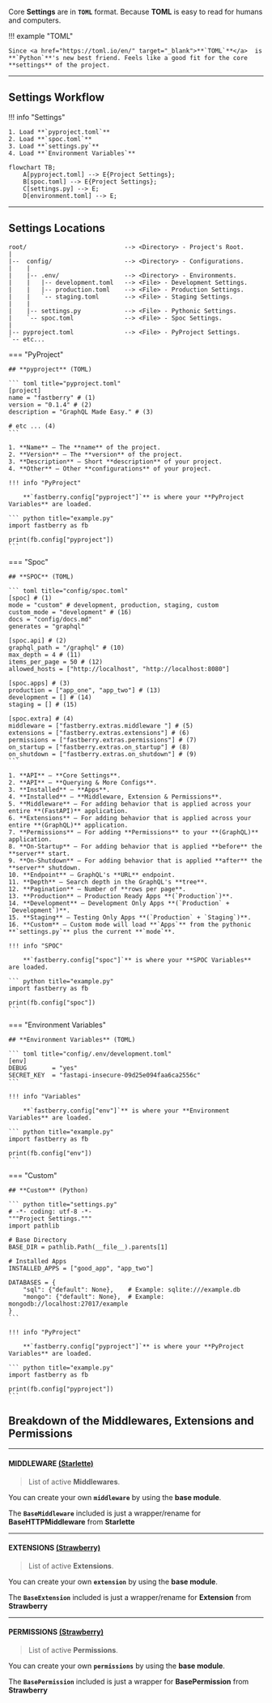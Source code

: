 Core **Settings** are in **`TOML`** format. Because **TOML** is easy to read for humans and computers.

!!! example "TOML"

    Since <a href="https://toml.io/en/" target="_blank">**`TOML`**</a>  is **`Python`**'s new best friend. Feels like a good fit for the core **settings** of the project.

---

## Settings **Workflow**

!!! info "Settings"

    1. Load **`pyproject.toml`**
    2. Load **`spoc.toml`**
    3. Load **`settings.py`**
    4. Load **`Environment Variables`**

```mermaid
flowchart TB;
    A[pyproject.toml] --> E{Project Settings};
    B[spoc.toml] --> E{Project Settings};
    C[settings.py] --> E;
    D[environment.toml] --> E;
```

---

## Settings **Locations**

```text
root/                           --> <Directory> - Project's Root.
|
|--  config/                    --> <Directory> - Configurations.
|    |
|    |-- .env/                  --> <Directory> - Environments.
|    |   |-- development.toml   --> <File> - Development Settings.
|    |   |-- production.toml    --> <File> - Production Settings.
|    |   `-- staging.toml       --> <File> - Staging Settings.
|    |
|    |-- settings.py            --> <File> - Pythonic Settings.
|    `-- spoc.toml              --> <File> - Spoc Settings.
|
|-- pyproject.toml              --> <File> - PyProject Settings.
`-- etc...
```

=== "PyProject"

    ## **pyproject** (TOML)

    ``` toml title="pyproject.toml"
    [project]
    name = "fastberry" # (1)
    version = "0.1.4" # (2)
    description = "GraphQL Made Easy." # (3)

    # etc ... (4)
    ```

    1. **Name** — The **name** of the project.
    2. **Version** — The **version** of the project.
    3. **Description** — Short **description** of your project.
    4. **Other** — Other **configurations** of your project.

    !!! info "PyProject"

        **`fastberry.config["pyproject"]`** is where your **PyProject Variables** are loaded.

    ``` python title="example.py"
    import fastberry as fb

    print(fb.config["pyproject"])
    ```

=== "Spoc"

    ## **SPOC** (TOML)

    ``` toml title="config/spoc.toml"
    [spoc] # (1)
    mode = "custom" # development, production, staging, custom
    custom_mode = "development" # (16)
    docs = "config/docs.md"
    generates = "graphql"

    [spoc.api] # (2)
    graphql_path = "/graphql" # (10)
    max_depth = 4 # (11)
    items_per_page = 50 # (12)
    allowed_hosts = ["http://localhost", "http://localhost:8080"]

    [spoc.apps] # (3)
    production = ["app_one", "app_two"] # (13)
    development = [] # (14)
    staging = [] # (15)

    [spoc.extra] # (4)
    middleware = ["fastberry.extras.middleware "] # (5)
    extensions = ["fastberry.extras.extensions"] # (6)
    permissions = ["fastberry.extras.permissions"] # (7)
    on_startup = ["fastberry.extras.on_startup"] # (8)
    on_shutdown = ["fastberry.extras.on_shutdown"] # (9)
    ```

    1. **API** — **Core Settings**.
    2. **API** — **Querying & More Configs**.
    3. **Installed** — **Apps**.
    4. **Installed** — **Middleware, Extension & Permissions**.
    5. **Middleware** — For adding behavior that is applied across your entire **(FastAPI)** application.
    6. **Extensions** — For adding behavior that is applied across your entire **(GraphQL)** application.
    7. **Permissions** — For adding **Permissions** to your **(GraphQL)** application.
    8. **On-Startup** — For adding behavior that is applied **before** the **server** start.
    9. **On-Shutdown** — For adding behavior that is applied **after** the **server** shutdown.
    10. **Endpoint** — GraphQL's **URL** endpoint.
    11. **Depth** — Search depth in the GraphQL's **tree**.
    12. **Pagination** — Number of **rows per page**.
    13. **Production** — Production Ready Apps **(`Production`)**.
    14. **Development** — Development Only Apps **(`Production` + `Development`)**.
    15. **Staging** — Testing Only Apps **(`Production` + `Staging`)**.
    16. **Custom** — Custom mode will load **`Apps`** from the pythonic **`settings.py`** plus the current **`mode`**.

    !!! info "SPOC"

        **`fastberry.config["spoc"]`** is where your **SPOC Variables** are loaded.

    ``` python title="example.py"
    import fastberry as fb

    print(fb.config["spoc"])
    ```

=== "Environment Variables"

    ## **Environment Variables** (TOML)

    ``` toml title="config/.env/development.toml"
    [env]
    DEBUG       = "yes"
    SECRET_KEY  = "fastapi-insecure-09d25e094faa6ca2556c"
    ```

    !!! info "Variables"

        **`fastberry.config["env"]`** is where your **Environment Variables** are loaded.

    ``` python title="example.py"
    import fastberry as fb

    print(fb.config["env"])
    ```

=== "Custom"

    ## **Custom** (Python)

    ``` python title="settings.py"
    # -*- coding: utf-8 -*-
    """Project Settings."""
    import pathlib

    # Base Directory
    BASE_DIR = pathlib.Path(__file__).parents[1]

    # Installed Apps
    INSTALLED_APPS = ["good_app", "app_two"]

    DATABASES = {
        "sql": {"default": None},    # Example: sqlite:///example.db
        "mongo": {"default": None},  # Example: mongodb://localhost:27017/example
    }
    ```

    !!! info "PyProject"

        **`fastberry.config["pyproject"]`** is where your **PyProject Variables** are loaded.

    ``` python title="example.py"
    import fastberry as fb

    print(fb.config["pyproject"])
    ```

## **Breakdown** of the **Middlewares, Extensions and Permissions**

---

#### MIDDLEWARE <a href="https://www.starlette.io/middleware/" target="_blank" rel="noopener noreferrer">**(Starlette)**</a>

> List of active **Middlewares**.

You can create your own **`middleware`** by using the **base module**.

The **`BaseMiddleware`** included is just a wrapper/rename for **BaseHTTPMiddleware** from **Starlette**

---

#### EXTENSIONS <a href="https://strawberry.rocks/docs/guides/custom-extensions" target="_blank" rel="noopener noreferrer">**(Strawberry)**</a>

> List of active **Extensions**.

You can create your own **`extension`** by using the **base module**.

The **`BaseExtension`** included is just a wrapper/rename for **Extension** from **Strawberry**

---

#### PERMISSIONS <a href="https://strawberry.rocks/docs/guides/permissions" target="_blank" rel="noopener noreferrer">**(Strawberry)**</a>

> List of active **Permissions**.

You can create your own **`permissions`** by using the **base module**.

The **`BasePermission`** included is just a wrapper for **BasePermission** from **Strawberry**
